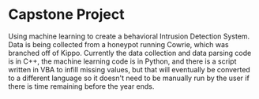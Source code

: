 # Capstone Project
Using machine learning to create a behavioral Intrusion Detection System. Data is being collected from a honeypot running Cowrie, which was branched off of Kippo.
Currently the data collection and data parsing code is in C++, the machine learning code is in Python, and there is a script written in VBA to infill missing values, but that will eventually be converted to a different language so it doesn't need to be manually run by the user if there is time remaining before the year ends.
